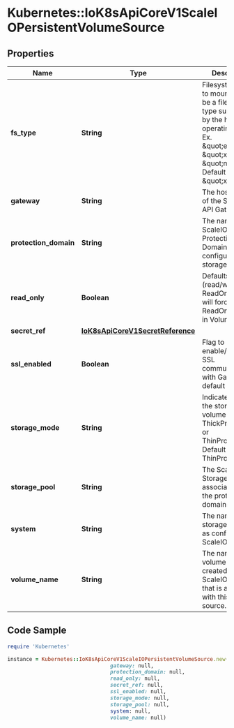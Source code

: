 # Kubernetes::IoK8sApiCoreV1ScaleIOPersistentVolumeSource

## Properties

Name | Type | Description | Notes
------------ | ------------- | ------------- | -------------
**fs_type** | **String** | Filesystem type to mount. Must be a filesystem type supported by the host operating system. Ex. \&quot;ext4\&quot;, \&quot;xfs\&quot;, \&quot;ntfs\&quot;. Default is \&quot;xfs\&quot; | [optional] 
**gateway** | **String** | The host address of the ScaleIO API Gateway. | 
**protection_domain** | **String** | The name of the ScaleIO Protection Domain for the configured storage. | [optional] 
**read_only** | **Boolean** | Defaults to false (read/write). ReadOnly here will force the ReadOnly setting in VolumeMounts. | [optional] 
**secret_ref** | [**IoK8sApiCoreV1SecretReference**](IoK8sApiCoreV1SecretReference.md) |  | 
**ssl_enabled** | **Boolean** | Flag to enable/disable SSL communication with Gateway, default false | [optional] 
**storage_mode** | **String** | Indicates whether the storage for a volume should be ThickProvisioned or ThinProvisioned. Default is ThinProvisioned. | [optional] 
**storage_pool** | **String** | The ScaleIO Storage Pool associated with the protection domain. | [optional] 
**system** | **String** | The name of the storage system as configured in ScaleIO. | 
**volume_name** | **String** | The name of a volume already created in the ScaleIO system that is associated with this volume source. | [optional] 

## Code Sample

```ruby
require 'Kubernetes'

instance = Kubernetes::IoK8sApiCoreV1ScaleIOPersistentVolumeSource.new(fs_type: null,
                                 gateway: null,
                                 protection_domain: null,
                                 read_only: null,
                                 secret_ref: null,
                                 ssl_enabled: null,
                                 storage_mode: null,
                                 storage_pool: null,
                                 system: null,
                                 volume_name: null)
```


